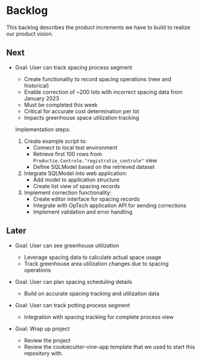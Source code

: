 # Backlog

This backlog describes the product increments we have to build to realize our product vision.

## Next

- Goal: User can track spacing process segment
  - Create functionality to record spacing operations (new and historical)
  - Enable correction of ~200 lots with incorrect spacing data from January 2023
  - Must be completed this week
  - Critical for accurate cost determination per lot
  - Impacts greenhouse space utilization tracking
  
  Implementation steps:
  1. Create example script to:
     - Connect to local test environment
     - Retrieve first 100 rows from `Productie.Controle."registratie_controle"` view
     - Define SQLModel based on the retrieved dataset
  2. Integrate SQLModel into web application:
     - Add model to application structure
     - Create list view of spacing records
  3. Implement correction functionality:
     - Create editor interface for spacing records
     - Integrate with OpTech application API for sending corrections
     - Implement validation and error handling

## Later

- Goal: User can see greenhouse utilization
  - Leverage spacing data to calculate actual space usage
  - Track greenhouse area utilization changes due to spacing operations
  
- Goal: User can plan spacing scheduling details
  - Build on accurate spacing tracking and utilization data
  
- Goal: User can track potting process segment
  - Integration with spacing tracking for complete process view
  
- Goal: Wrap up project
  - Review the project
  - Review the cookiecutter-vine-app template that we used to start this repository with.
